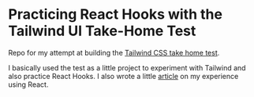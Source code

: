 # Practicing React Hooks with the Tailwind UI Take-Home Test

Repo for my attempt at building the [Tailwind CSS take home test](https://github.com/adamwathan/tailwind-take-home-project).

I basically used the test as a little project to experiment with Tailwind and also practice React Hooks. I also wrote a little [article](https://medium.com/@peter_aiello/practicing-react-hooks-using-the-tailwindcss-ui-take-home-test-89ce27ef34c9) on my experience using React. 

